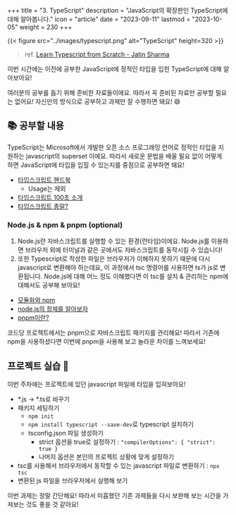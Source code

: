 +++
title = "3. TypeScript"
description = "JavaScript의 확장판인 TypeScript에 대해 알아봅니다."
icon = "article"
date = "2023-09-11"
lastmod = "2023-10-05"
weight = 230
+++

{{< figure src="../images/typescript.png" alt="TypeScript" height=320 >}}

> ref. [Learn Typescript from Scratch - Jatin Sharma](https://j471n.in/blogs/ts)

이번 시간에는 이전에 공부한 JavaScript에 정적인 타입을 입힌 TypeScript에 대해 알아보아요!

여러분의 공부를 돕기 위해 준비한 자료들이에요. 따라서 꼭 준비된 자료만 공부할 필요는 없어요! 자신만의 방식으로 공부하고 과제만 잘 수행하면 돼요! 😄

## 📚 공부할 내용

TypeScript는 Microsoft에서 개발한 오픈 소스 프로그래밍 언어로 정적인 타입을 지원하는 javascript의 superset 이에요. 따라서 새로운 문법을 배울 필요 없이 어떻게 하면 JavaScript에 타입을 입힐 수 있는지를 중점으로 공부하면 돼요!

- [타입스크립트 핸드북](https://joshua1988.github.io/ts/)
  - Usage는 제외
- [타입스크립트 100초 소개](https://www.youtube.com/watch?v=zQnBQ4tB3ZA&ab_channel=Fireship)
- [타입스크립트 종말?](https://www.youtube.com/watch?v=5ChkQKUzDCs&ab_channel=Fireship)

### Node.js & npm & pnpm (optional)

1. Node.js란 자바스크립트를 실행할 수 있는 환경(런타임)이에요. Node.js를 이용하면 브라우저 외에 터미널과 같은 곳에서도 자바스크립트를 동작시킬 수 있습니다!
2. 또한 Typescript로 작성한 파일은 브라우저가 이해하지 못하기 때문에 다시 javascript로 변환해야 하는데요, 이 과정에서 tsc 명령어를 사용하면 ts가 js로 변환됩니다. Node.js에 대해 어느 정도 이해했다면 이 tsc를 설치 & 관리하는 npm에 대해서도 공부해 보아요!

- [모듈화와 npm](https://poiemaweb.com/nodejs-npm)
- [node.js의 정체를 알아보자](https://codingapple.com/unit/nodejs-3-what-is-node-js/)
- [pnpm이란?](https://devscb.tistory.com/135)

코드당 프로젝트에서는 pnpm으로 자바스크립트 패키지를 관리해요! 따라서 기존에 npm을 사용하셨다면 이번에 pnpm을 사용해 보고 놀라운 차이를 느껴보세요!

## 프로젝트 실습 🎈

이번 주차에는 프로젝트에 있던 javascript 파일에 타입을 입혀보아요!

- \*.js -> \*.ts로 바꾸기
- 패키지 세팅하기
  - `npm init`
  - `npm install typescript --save-dev`로 typescript 설치하기
  - tsconfig.json 파일 생성하기
    - strict 옵션을 true로 설정하기 : `"compilerOptions": { "strict": true }`
    - 나머지 옵션은 본인의 프로젝트 상황에 맞게 설정하기
- tsc를 사용해서 브라우저에서 동작할 수 있는 javascript 파일로 변환하기 : `npx tsc`
- 변환된 js 파일을 브라우저에서 실행해 보기

이번 과제는 정말 간단해요! 따라서 미흡했던 기존 과제들을 다시 보완해 보는 시간을 가져보는 것도 좋을 것 같아요!

